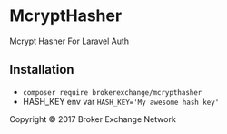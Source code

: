 # McryptHasher
Mcrypt Hasher For Laravel Auth

## Installation
- `composer require brokerexchange/mcrypthasher`
- HASH_KEY env var `HASH_KEY='My awesome hash key'`

Copyright &copy; 2017 Broker Exchange Network